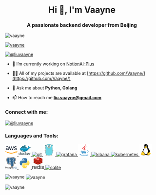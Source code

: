 <h1 align="center">Hi 👋, I'm Vaayne</h1>
<h3 align="center">A passionate backend developer from Beijing</h3>

<p align="left"> <img src="https://komarev.com/ghpvc/?username=vaayne&label=Profile%20views&color=0e75b6&style=flat" alt="vaayne" /> </p>

<p align="left"> <a href="https://github.com/ryo-ma/github-profile-trophy"><img src="https://github-profile-trophy.vercel.app/?username=vaayne" alt="vaayne" /></a> </p>

<p align="left"> <a href="https://twitter.com/@liuvaayne" target="blank"><img src="https://img.shields.io/twitter/follow/@liuvaayne?logo=twitter&style=for-the-badge" alt="@liuvaayne" /></a> </p>

- 🔭 I’m currently working on [NotionAI-Plus](https://github.com/vaayne/NotionAI-Plus)

- 👨‍💻 All of my projects are available at [https://github.com/Vaayne/](https://github.com/Vaayne/)

- 💬 Ask me about **Python, Golang**

- 📫 How to reach me **liu.vaayne@gmail.com**

<h3 align="left">Connect with me:</h3>
<p align="left">
<a href="https://twitter.com/@liuvaayne" target="blank"><img align="center" src="https://raw.githubusercontent.com/rahuldkjain/github-profile-readme-generator/master/src/images/icons/Social/twitter.svg" alt="@liuvaayne" height="30" width="40" /></a>
</p>

<h3 align="left">Languages and Tools:</h3>
<p align="left"> <a href="https://aws.amazon.com" target="_blank" rel="noreferrer"> <img src="https://raw.githubusercontent.com/devicons/devicon/master/icons/amazonwebservices/amazonwebservices-original-wordmark.svg" alt="aws" width="40" height="40"/> </a> <a href="https://www.docker.com/" target="_blank" rel="noreferrer"> <img src="https://raw.githubusercontent.com/devicons/devicon/master/icons/docker/docker-original-wordmark.svg" alt="docker" width="40" height="40"/> </a> <a href="https://git-scm.com/" target="_blank" rel="noreferrer"> <img src="https://www.vectorlogo.zone/logos/git-scm/git-scm-icon.svg" alt="git" width="40" height="40"/> </a> <a href="https://golang.org" target="_blank" rel="noreferrer"> <img src="https://raw.githubusercontent.com/devicons/devicon/master/icons/go/go-original.svg" alt="go" width="40" height="40"/> </a> <a href="https://grafana.com" target="_blank" rel="noreferrer"> <img src="https://www.vectorlogo.zone/logos/grafana/grafana-icon.svg" alt="grafana" width="40" height="40"/> </a> <a href="https://www.java.com" target="_blank" rel="noreferrer"> <img src="https://raw.githubusercontent.com/devicons/devicon/master/icons/java/java-original.svg" alt="java" width="40" height="40"/> </a> <a href="https://www.elastic.co/kibana" target="_blank" rel="noreferrer"> <img src="https://www.vectorlogo.zone/logos/elasticco_kibana/elasticco_kibana-icon.svg" alt="kibana" width="40" height="40"/> </a> <a href="https://kubernetes.io" target="_blank" rel="noreferrer"> <img src="https://www.vectorlogo.zone/logos/kubernetes/kubernetes-icon.svg" alt="kubernetes" width="40" height="40"/> </a> <a href="https://www.linux.org/" target="_blank" rel="noreferrer"> <img src="https://raw.githubusercontent.com/devicons/devicon/master/icons/linux/linux-original.svg" alt="linux" width="40" height="40"/> </a> <a href="https://www.postgresql.org" target="_blank" rel="noreferrer"> <img src="https://raw.githubusercontent.com/devicons/devicon/master/icons/postgresql/postgresql-original-wordmark.svg" alt="postgresql" width="40" height="40"/> </a> <a href="https://www.python.org" target="_blank" rel="noreferrer"> <img src="https://raw.githubusercontent.com/devicons/devicon/master/icons/python/python-original.svg" alt="python" width="40" height="40"/> </a> <a href="https://redis.io" target="_blank" rel="noreferrer"> <img src="https://raw.githubusercontent.com/devicons/devicon/master/icons/redis/redis-original-wordmark.svg" alt="redis" width="40" height="40"/> </a> <a href="https://www.sqlite.org/" target="_blank" rel="noreferrer"> <img src="https://www.vectorlogo.zone/logos/sqlite/sqlite-icon.svg" alt="sqlite" width="40" height="40"/> </a> </p>

<p><img align="left" src="https://github-readme-stats.vercel.app/api/top-langs?username=vaayne&show_icons=true&locale=en&layout=compact" alt="vaayne" /></p>

<p>&nbsp;<img align="center" src="https://github-readme-stats.vercel.app/api?username=vaayne&show_icons=true&locale=en" alt="vaayne" /></p>

<p><img align="center" src="https://github-readme-streak-stats.herokuapp.com/?user=vaayne&" alt="vaayne" /></p>
